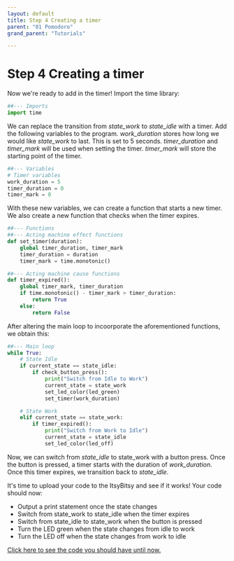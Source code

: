 ```yaml
---
layout: default
title: Step 4 Creating a timer
parent: "01 Pomodoro"
grand_parent: "Tutorials"

---
```


# Step 4 Creating a timer
Now we're ready to add in the timer! Import the time library:

```python
##--- Imports
import time

```

We can replace the transition from *state_work* to *state_idle* with a timer. Add the following variables to the program. *work_duration* stores how long we would like *state_work* to last. This is set to 5 seconds. *timer_duration* and *timer_mark* will be used when setting the timer. *timer_mark* will store the starting point of the timer.

```python
##--- Variables
# Timer variables
work_duration = 5
timer_duration = 0
timer_mark = 0

```

With these new variables, we can create a function that starts a new timer. We also create a new function that checks when the timer expires.

```python
##--- Functions
##--- Acting machine effect functions
def set_timer(duration):
    global timer_duration, timer_mark
    timer_duration = duration
    timer_mark = time.monotonic()

##--- Acting machine cause functions
def timer_expired():
    global timer_mark, timer_duration
    if time.monotonic() - timer_mark > timer_duration:
        return True
    else:
        return False

```

After altering the main loop to incoorporate the aforementioned functions, we obtain this:

```python
##--- Main loop
while True:
    # State Idle
    if current_state == state_idle:
        if check_button_press():
            print("Switch from Idle to Work") 
            current_state = state_work
            set_led_color(led_green)
            set_timer(work_duration)

    # State Work
    elif current_state == state_work:
        if timer_expired():
            print("Switch from Work to Idle") 
            current_state = state_idle
            set_led_color(led_off)

```

Now, we can switch from *state_idle* to state_work with a button press. Once the button is pressed, a timer starts with the duration of *work_duration*. Once this timer expires, we transition back to *state_idle*.

It's time to upload your code to the ItsyBitsy and see if it works! Your code should now:

 - Output a print statement once the state changes
 - Switch from state_work to state_idle when the timer expires
 - Switch from state_idle to state_work when the button is pressed
 - Turn the LED green when the state changes from idle to work
 - Turn the LED off when the state changes from work to idle
 
[Click here to see the code you should have until now.](https://id-studiolab.github.io/Digital-Interfaces/tutorials/01-pomodoro/step4-code.html)